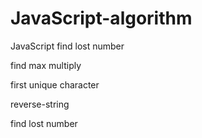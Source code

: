# JavaScript-algorithm
JavaScript
find lost number

find max multiply 

first unique character

reverse-string

find lost number
